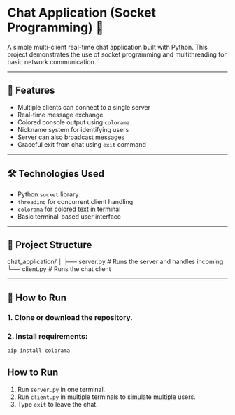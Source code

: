 # Chat Application (Socket Programming) 💬

A simple multi-client real-time chat application built with Python. This project demonstrates the use of socket programming and multithreading for basic network communication.

---

## 🔧 Features

- Multiple clients can connect to a single server
- Real-time message exchange
- Colored console output using `colorama`
- Nickname system for identifying users
- Server can also broadcast messages
- Graceful exit from chat using `exit` command

---

## 🛠 Technologies Used

- Python `socket` library
- `threading` for concurrent client handling
- `colorama` for colored text in terminal
- Basic terminal-based user interface

---

## 📁 Project Structure

chat_application/
│
├── server.py # Runs the server and handles incoming 
└── client.py # Runs the chat client

---

## 🚀 How to Run

### 1. Clone or download the repository.

### 2. Install requirements:
```bash
pip install colorama
```

## How to Run
1. Run `server.py` in one terminal.
2. Run `client.py` in multiple terminals to simulate multiple users.
3. Type `exit` to leave the chat.
